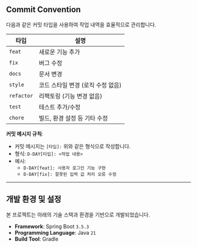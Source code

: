 ## Commit Convention

다음과 같은 커밋 타입을 사용하여 작업 내역을 효율적으로 관리합니다.

| **타입**     | **설명**               |
|------------|----------------------|
| `feat`     | 새로운 기능 추가            |
| `fix`      | 버그 수정                |
| `docs`     | 문서 변경                |
| `style`    | 코드 스타일 변경 (로직 수정 없음) |
| `refactor` | 리팩토링 (기능 변경 없음)      |
| `test`     | 테스트 추가/수정            |
| `chore`    | 빌드, 환경 설정 등 기타 수정    |

**커밋 메시지 규칙**:

- 커밋 메시지는 `[타입]:` 위와 같은 형식으로 작성합니다.
- 형식: `D-DAY[타입]: <작업 내용>`
- 예시:
    - `D-DAY[feat]: 사용자 로그인 기능 구현`
    - `D-DAY[fix]: 잘못된 입력 값 처리 오류 수정`

---

## 개발 환경 및 설정

본 프로젝트는 아래의 기술 스택과 환경을 기반으로 개발되었습니다.

- **Framework**: Spring Boot `3.5.3`
- **Programming Language**: Java `21`
- **Build Tool**: Gradle







